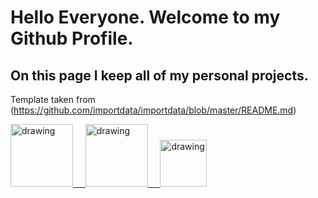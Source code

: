 # Hello Everyone. Welcome to my Github Profile.

## On this page I keep all of my personal projects.

Template taken from (https://github.com/importdata/importdata/blob/master/README.md)

<a href="https://www.linkedin.com/in/ruthvik-pvs/"><img src="https://res.cloudinary.com/importdata/image/upload/v1595012354/linkedin_t9qiwy.png" alt="drawing" width="100"/> &nbsp;&nbsp;&nbsp;&nbsp;<a href="https://public.tableau.com/app/profile/ruthvik.pvs#!/"><img src="https://cdnl.tblsft.com/sites/default/files/pages/tableau_cmyk_2015.png" alt="drawing" width="100"/> &nbsp;&nbsp;&nbsp;&nbsp;<a href="https://www.kaggle.com/ruthvikpvs"><img src="https://res.cloudinary.com/importdata/image/upload/v1595012924/kaggle_ksaktb.png" alt="drawing" width="75"/>





